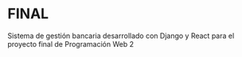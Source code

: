 # FINAL
Sistema de gestión bancaria desarrollado con Django y React para el proyecto final de Programación Web 2
